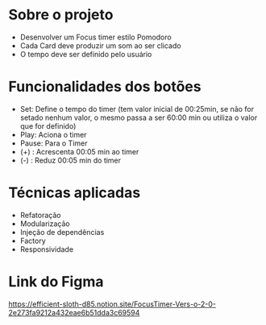 # Sobre o projeto
- Desenvolver um Focus timer estilo Pomodoro
- Cada Card deve produzir um som ao ser clicado
- O tempo deve ser definido pelo usuário

# Funcionalidades dos botões
- Set: Define o tempo do timer (tem valor inicial de 00:25min, se não for setado nenhum valor, o mesmo passa a ser 60:00 min ou utiliza o valor que for definido)
- Play: Aciona o timer
- Pause: Para o Timer
- (+) : Acrescenta 00:05 min ao timer
- (-) : Reduz 00:05 min do timer

# Técnicas aplicadas
- Refatoração
- Modularização
- Injeção de dependências
- Factory
- Responsividade

# Link do Figma
https://efficient-sloth-d85.notion.site/FocusTimer-Vers-o-2-0-2e273fa9212a432eae6b51dda3c69594


